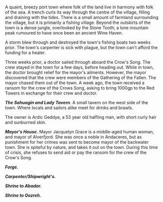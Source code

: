 A quaint, breezy port town where folk of the land live in harmony with folk of the sea. A trench curls its way through the centre of the village, filling and draining with the tides. There is a small amount of farmland surrounding the village, but it is primarily a fishing village. Beyond the outskirts of the town is a dense jungle, overlooked by the Stone Tooth; a lone mountain peak rumoured to have once been an ancient Wine Haven.

A storm blew through and destroyed the town's fishing boats two weeks prior. The town's carpenter is sick with plague, but the town can't afford the funding for a healer.

Three weeks prior, a doctor sailed through aboard the Crow's Song. The crew stayed in the town for a few days, before heading out. While in town, the doctor brought relief for the mayor's ailments. However, the mayor discovered that the crew were members of the Gathering of the Fallen. The mayor chased them out of the town. A week ago, the town received a ransom for the crew of the Crows Song, asking to bring 1000gp to the Red Towers in exchange for their crew and doctor.


***The Sahuagin and Lady Tavern***. 
A small tavern on the west side of the town. Where locals and sailors alike meet for drinks and brawls.

The owner is Ardic Geddye, a 53 year old halfling man, with short curly hair and sunburned skin. 




***Mayor's House.***
Mayor Jacquelyn Grace is a middle-aged human woman, and mayor of Alverfjord. She was once a noble in Andaceres, but as punishment for her crimes was sent to become mayor of the backwater town. She is spiteful by nature, and takes it out on the town. During this time of crisis, she refuses to send aid or pay the ransom for the crew of the Crow's Song.



***Forge.***




***Carpenter/Shipwright's.***


***Shrine to Abadar.*** 



***Shrine to Gozreh.***


